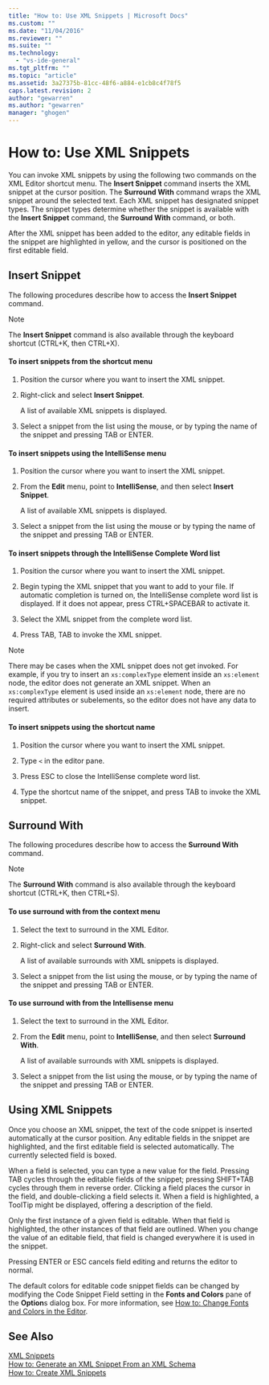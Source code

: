 ```yaml
---
title: "How to: Use XML Snippets | Microsoft Docs"
ms.custom: ""
ms.date: "11/04/2016"
ms.reviewer: ""
ms.suite: ""
ms.technology: 
  - "vs-ide-general"
ms.tgt_pltfrm: ""
ms.topic: "article"
ms.assetid: 3a27375b-81cc-48f6-a884-e1cb8c4f78f5
caps.latest.revision: 2
author: "gewarren"
ms.author: "gewarren"
manager: "ghogen"
---
```

# How to: Use XML Snippets
You can invoke XML snippets by using the following two commands on the XML Editor shortcut menu. The **Insert Snippet** command inserts the XML snippet at the cursor position. The **Surround With** command wraps the XML snippet around the selected text. Each XML snippet has designated snippet types. The snippet types determine whether the snippet is available with the **Insert Snippet** command, the **Surround With** command, or both.  
  
 After the XML snippet has been added to the editor, any editable fields in the snippet are highlighted in yellow, and the cursor is positioned on the first editable field.  
  
## Insert Snippet  
 The following procedures describe how to access the **Insert Snippet** command.  
  
> [!NOTE]
>  The **Insert Snippet** command is also available through the keyboard shortcut (CTRL+K, then CTRL+X).  
  
#### To insert snippets from the shortcut menu  
  
1.  Position the cursor where you want to insert the XML snippet.  
  
2.  Right-click and select **Insert Snippet**.  
  
     A list of available XML snippets is displayed.  
  
3.  Select a snippet from the list using the mouse, or by typing the name of the snippet and pressing TAB or ENTER.  
  
#### To insert snippets using the IntelliSense menu  
  
1.  Position the cursor where you want to insert the XML snippet.  
  
2.  From the **Edit** menu, point to **IntelliSense**, and then select **Insert Snippet**.  
  
     A list of available XML snippets is displayed.  
  
3.  Select a snippet from the list using the mouse or by typing the name of the snippet and pressing TAB or ENTER.  
  
#### To insert snippets through the IntelliSense Complete Word list  
  
1.  Position the cursor where you want to insert the XML snippet.  
  
2.  Begin typing the XML snippet that you want to add to your file. If automatic completion is turned on, the IntelliSense complete word list is displayed. If it does not appear, press CTRL+SPACEBAR to activate it.  
  
3.  Select the XML snippet from the complete word list.  
  
4.  Press TAB, TAB to invoke the XML snippet.  
  
> [!NOTE]
>  There may be cases when the XML snippet does not get invoked. For example, if you try to insert an `xs:complexType` element inside an `xs:element` node, the editor does not generate an XML snippet. When an `xs:complexType` element is used inside an `xs:element` node, there are no required attributes or subelements, so the editor does not have any data to insert.  
  
#### To insert snippets using the shortcut name  
  
1.  Position the cursor where you want to insert the XML snippet.  
  
2.  Type `<` in the editor pane.  
  
3.  Press ESC to close the IntelliSense complete word list.  
  
4.  Type the shortcut name of the snippet, and press TAB to invoke the XML snippet.  
  
## Surround With  
 The following procedures describe how to access the **Surround With** command.  
  
> [!NOTE]
>  The **Surround With** command is also available through the keyboard shortcut (CTRL+K, then CTRL+S).  
  
#### To use surround with from the context menu  
  
1.  Select the text to surround in the XML Editor.  
  
2.  Right-click and select **Surround With**.  
  
     A list of available surrounds with XML snippets is displayed.  
  
3.  Select a snippet from the list using the mouse, or by typing the name of the snippet and pressing TAB or ENTER.  
  
#### To use surround with from the Intellisense menu  
  
1.  Select the text to surround in the XML Editor.  
  
2.  From the **Edit** menu, point to **IntelliSense**, and then select **Surround With**.  
  
     A list of available surrounds with XML snippets is displayed.  
  
3.  Select a snippet from the list using the mouse, or by typing the name of the snippet and pressing TAB or ENTER.  
  
## Using XML Snippets  
 Once you choose an XML snippet, the text of the code snippet is inserted automatically at the cursor position. Any editable fields in the snippet are highlighted, and the first editable field is selected automatically. The currently selected field is boxed.  
  
 When a field is selected, you can type a new value for the field. Pressing TAB cycles through the editable fields of the snippet; pressing SHIFT+TAB cycles through them in reverse order. Clicking a field places the cursor in the field, and double-clicking a field selects it. When a field is highlighted, a ToolTip might be displayed, offering a description of the field.  
  
 Only the first instance of a given field is editable. When that field is highlighted, the other instances of that field are outlined. When you change the value of an editable field, that field is changed everywhere it is used in the snippet.  
  
 Pressing ENTER or ESC cancels field editing and returns the editor to normal.  
  
 The default colors for editable code snippet fields can be changed by modifying the Code Snippet Field setting in the **Fonts and Colors** pane of the **Option**s dialog box. For more information, see [How to: Change Fonts and Colors in the Editor](../ide/reference/how-to-change-fonts-and-colors-in-the-editor.md).  
  
## See Also  
 [XML Snippets](../xml-tools/xml-snippets.md)   
 [How to: Generate an XML Snippet From an XML Schema](../xml-tools/how-to-generate-an-xml-snippet-from-an-xml-schema.md)   
 [How to: Create XML Snippets](../xml-tools/how-to-create-xml-snippets.md)